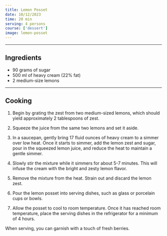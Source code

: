 ```yaml
---
title: Lemon Posset
date: 10/12/2023
time: 20 min
serving: 4 persons
course: ['dessert']
image: lemon-posset
---
```


---

## Ingredients

- 90 grams of sugar
- 500 ml of heavy cream (22% fat)
- 2 medium-size lemons

---

## Cooking

1. Begin by grating the zest from two medium-sized lemons, which should yield approximately 2 tablespoons of zest.

2. Squeeze the juice from the same two lemons and set it aside.

3. In a saucepan, gently bring 17 fluid ounces of heavy cream to a simmer over low heat. Once it starts to simmer,
   add the lemon zest and sugar, pour in the squeezed lemon juice, and reduce the heat to maintain a gentle simmer.

4. Slowly stir the mixture while it simmers for about 5-7 minutes.
   This will infuse the cream with the bright and zesty lemon flavor.

5. Remove the mixture from the heat. Strain out and discard the lemon zest.

6. Pour the lemon posset into serving dishes, such as glass or porcelain cups or bowls.

7. Allow the posset to cool to room temperature. Once it has reached room temperature,
   place the serving dishes in the refrigerator for a minimum of 4 hours.

When serving, you can garnish with a touch of fresh berries.
